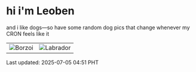 # hi i'm Leoben

and i like dogs—so have some random dog pics that change whenever my CRON feels like it

|  |  |
|--------|----------|
| ![Borzoi](https://random-dog-vercel.vercel.app/api/random-borzoi?v=1751662260) | ![Labrador](https://random-dog-vercel.vercel.app/api/random-labrador?v=1751662260) |

Last updated: 2025-07-05 04:51 PHT
